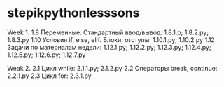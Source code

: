 # stepikpythonlesssons
Week 1.
1.8 Переменные. Стандартный ввод/вывод: 1.8.1.p; 1.8.2.py; 1.8.3.py
1.10 Условия if, else, elif. Блоки, отступы: 1.10.1.py; 1.10.2.py
1.12 Задачи по материалам недели: 1.12.1.py; 1.12.2.py; 1.12.3.py; 1.12.4.py; 1.12.5.py; 1.12.6.py; 1.12.7.py

Weak 2.
2.1 Цикл while: 2.1.1.py; 2.1.2.py
2.2 Операторы break, continue: 2.2.1.py
2.3 Цикл for: 2.3.1.py
